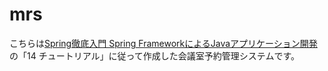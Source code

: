# mrs
こちらは[Spring徹底入門 Spring FrameworkによるJavaアプリケーション開発](https://www.seshop.com/product/detail/19546)の「14 チュートリアル」に従って作成した会議室予約管理システムです。

